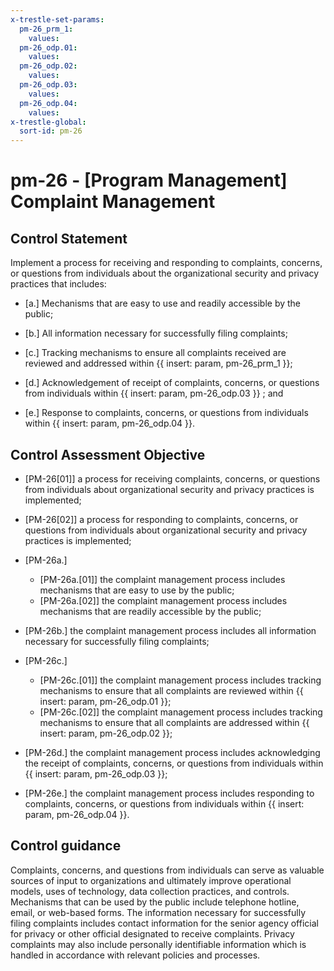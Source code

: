 ```yaml
---
x-trestle-set-params:
  pm-26_prm_1:
    values:
  pm-26_odp.01:
    values:
  pm-26_odp.02:
    values:
  pm-26_odp.03:
    values:
  pm-26_odp.04:
    values:
x-trestle-global:
  sort-id: pm-26
---
```


# pm-26 - \[Program Management\] Complaint Management

## Control Statement

Implement a process for receiving and responding to complaints, concerns, or questions from individuals about the organizational security and privacy practices that includes:

- \[a.\] Mechanisms that are easy to use and readily accessible by the public;

- \[b.\] All information necessary for successfully filing complaints;

- \[c.\] Tracking mechanisms to ensure all complaints received are reviewed and addressed within {{ insert: param, pm-26_prm_1 }};

- \[d.\] Acknowledgement of receipt of complaints, concerns, or questions from individuals within {{ insert: param, pm-26_odp.03 }} ; and

- \[e.\] Response to complaints, concerns, or questions from individuals within {{ insert: param, pm-26_odp.04 }}.

## Control Assessment Objective

- \[PM-26[01]\] a process for receiving complaints, concerns, or questions from individuals about organizational security and privacy practices is implemented;

- \[PM-26[02]\] a process for responding to complaints, concerns, or questions from individuals about organizational security and privacy practices is implemented;

- \[PM-26a.\]

  - \[PM-26a.[01]\] the complaint management process includes mechanisms that are easy to use by the public;
  - \[PM-26a.[02]\] the complaint management process includes mechanisms that are readily accessible by the public;

- \[PM-26b.\] the complaint management process includes all information necessary for successfully filing complaints;

- \[PM-26c.\]

  - \[PM-26c.[01]\] the complaint management process includes tracking mechanisms to ensure that all complaints are reviewed within {{ insert: param, pm-26_odp.01 }};
  - \[PM-26c.[02]\] the complaint management process includes tracking mechanisms to ensure that all complaints are addressed within {{ insert: param, pm-26_odp.02 }};

- \[PM-26d.\] the complaint management process includes acknowledging the receipt of complaints, concerns, or questions from individuals within {{ insert: param, pm-26_odp.03 }};

- \[PM-26e.\] the complaint management process includes responding to complaints, concerns, or questions from individuals within {{ insert: param, pm-26_odp.04 }}.

## Control guidance

Complaints, concerns, and questions from individuals can serve as valuable sources of input to organizations and ultimately improve operational models, uses of technology, data collection practices, and controls. Mechanisms that can be used by the public include telephone hotline, email, or web-based forms. The information necessary for successfully filing complaints includes contact information for the senior agency official for privacy or other official designated to receive complaints. Privacy complaints may also include personally identifiable information which is handled in accordance with relevant policies and processes.
